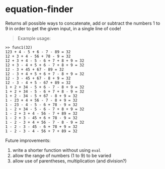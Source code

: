 # equation-finder
Returns all possible ways to concatenate, add or subtract the numbers 1 to 9 in order to get the given input, in a single line of code!

> Example usage:

    >> func1(32)
    123 + 4 - 5 + 6 - 7 - 89 = 32
    12 + 3 + 4 - 56 + 78 - 9 = 32
    12 + 3 + 4 - 5 - 6 + 7 + 8 + 9 = 32
    12 + 3 - 4 + 5 + 6 - 7 + 8 + 9 = 32
    12 - 3 + 45 + 67 - 89 = 32
    12 - 3 + 4 + 5 + 6 + 7 - 8 + 9 = 32
    12 - 3 - 45 + 67 - 8 + 9 = 32
    12 - 3 - 4 + 5 - 67 + 89 = 32
    1 + 2 + 34 - 5 + 6 - 7 - 8 + 9 = 32
    1 + 2 + 34 - 5 - 6 + 7 + 8 - 9 = 32
    1 + 2 - 34 - 5 + 67 - 8 + 9 = 32
    1 - 23 + 4 + 56 - 7 - 8 + 9 = 32
    1 - 23 - 4 - 5 - 6 + 78 - 9 = 32
    1 - 2 + 34 - 5 - 6 - 7 + 8 + 9 = 32
    1 - 2 + 3 + 4 - 56 - 7 + 89 = 32
    1 - 2 + 3 - 45 + 6 + 78 - 9 = 32
    1 - 2 - 3 + 4 + 56 - 7 - 8 - 9 = 32
    1 - 2 - 3 - 45 - 6 + 78 + 9 = 32
    1 - 2 - 3 - 4 - 56 + 7 + 89 = 32

Future improvements:
1. write a shorter function without using `eval`
2. allow the range of numbers (1 to 9) to be varied
3. allow use of parentheses, multiplication (and division?)
